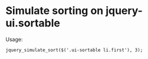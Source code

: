 # Simulate sorting on jquery-ui.sortable

Usage:

```
jquery_simulate_sort($('.ui-sortable li.first'), 3);
```

